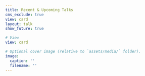 ```yaml
---
title: Recent & Upcoming Talks
cms_exclude: true
view: card
layout: talk
show_future: true

# View
view: card

# Optional cover image (relative to `assets/media/` folder).
image:
  caption: ''
  filename: ''
---
```

